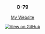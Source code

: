 <div align=center>

<br/>

### O-79

[My Website](https://o-79.github.io/)

[![View on GitHub](https://img.shields.io/badge/View%20on-GitHub-blue?style=for-the-badge&logo=github)](https://github.com/O-79/Arena)

